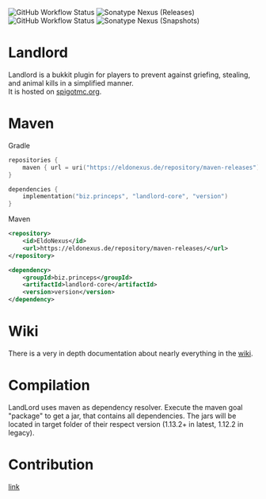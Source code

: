 ![GitHub Workflow Status](https://img.shields.io/github/workflow/status/LandlordPlugin/Landlord/Publish%20to%20Nexus?style=flat-square)
![Sonatype Nexus (Releases)](https://img.shields.io/nexus/r/biz.princeps/landlord-core?label=EldoNexus&nexusVersion=3&server=https%3A%2F%2Feldonexus.de&style=flat-square)
![GitHub Workflow Status](https://img.shields.io/github/workflow/status/LandlordPlugin/Landlord/Verify%20state?style=flat-square)
![Sonatype Nexus (Snapshots)](https://img.shields.io/nexus/s/biz.princeps/landlord-core?color=orange&label=EldoNexus&server=https%3A%2F%2Feldonexus.de&style=flat-square)

Landlord
========

Landlord is a bukkit plugin for players to prevent against griefing, stealing, and animal kills in a simplified
manner.  
It is hosted on [spigotmc.org](https://www.spigotmc.org/resources/44398/).

Maven
=====

Gradle
``` kotlin
repositories {
    maven { url = uri("https://eldonexus.de/repository/maven-releases") }
}

dependencies {
    implementation("biz.princeps", "landlord-core", "version")
}
```

Maven
``` xml
<repository>
    <id>EldoNexus</id>
    <url>https://eldonexus.de/repository/maven-releases/</url>
</repository>

<dependency>
    <groupId>biz.princeps</groupId>
    <artifactId>landlord-core</artifactId>
    <version>version</version>
</dependency>
```

Wiki
====
There is a very in depth documentation about nearly everything in the
[wiki](https://github.com/LandlordPlugin/LandLord/wiki).

Compilation
================

LandLord uses maven as dependency resolver. Execute the maven goal "package" to get a jar, that contains all
dependencies. The jars will be located in target folder of their respect version (1.13.2+ in latest, 1.12.2 in legacy).

Contribution
============
[link](https://github.com/LandlordPlugin/LandLord/blob/master/CONTRIBUTING.md)